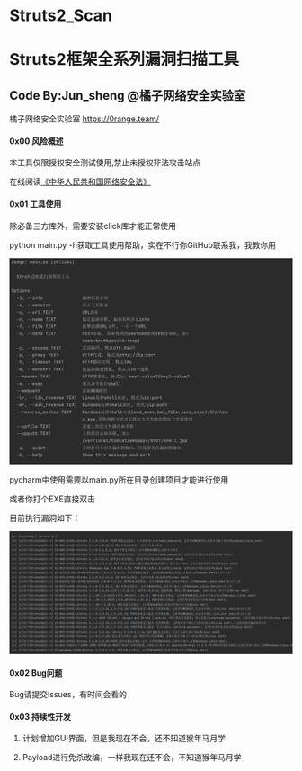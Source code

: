 # Struts2_Scan
# Struts2框架全系列漏洞扫描工具

## Code By:Jun_sheng @橘子网络安全实验室

橘子网络安全实验室 https://0range.team/

#### 0x00 风险概述

本工具仅限授权安全测试使用,禁止未授权非法攻击站点

在线阅读[《中华人民共和国网络安全法》](http://wglj.pds.gov.cn//upload/files/2020/4/1415254915.docx)

#### 0x01 工具使用

除必备三方库外，需要安装click库才能正常使用

python main.py -h获取工具使用帮助，实在不行你GitHub联系我，我教你用

![1.png](img/1.png)

pycharm中使用需要以main.py所在目录创建项目才能进行使用

或者你打个EXE直接双击

目前执行漏洞如下：

![2.png](img/2.png)

#### 0x02 Bug问题

Bug请提交Issues，有时间会看的

#### 0x03 持续性开发

1. 计划增加GUI界面，但是我现在不会，还不知道猴年马月学

2. Payload进行免杀改编，一样我现在还不会，不知道猴年马月学
